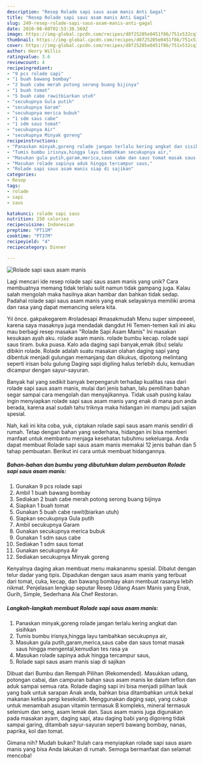 ```yaml
---
description: "Resep Rolade sapi saus asam manis Anti Gagal"
title: "Resep Rolade sapi saus asam manis Anti Gagal"
slug: 249-resep-rolade-sapi-saus-asam-manis-anti-gagal
date: 2020-08-08T02:53:38.569Z
image: https://img-global.cpcdn.com/recipes/d8f25205e0451f86/751x532cq70/rolade-sapi-saus-asam-manis-foto-resep-utama.jpg
thumbnail: https://img-global.cpcdn.com/recipes/d8f25205e0451f86/751x532cq70/rolade-sapi-saus-asam-manis-foto-resep-utama.jpg
cover: https://img-global.cpcdn.com/recipes/d8f25205e0451f86/751x532cq70/rolade-sapi-saus-asam-manis-foto-resep-utama.jpg
author: Henry Willis
ratingvalue: 3.6
reviewcount: 4
recipeingredient:
- "9 pcs rolade sapi"
- "1 buah bawang bombay"
- "2 buah cabe merah potong serong buang bijinya"
- "1 buah tomat"
- "5 buah cabe rawitbiarkan utuh"
- "secukupnya Gula putih"
- "secukupnya Garam"
- "secukupnya merica bubuk"
- "1 sdm saus cabe"
- "1 sdm saus tomat"
- "secukupnya Air"
- "secukupnya Minyak goreng"
recipeinstructions:
- "Panaskan minyak,goreng rolade jangan terlalu kering angkat dan sisihkan"
- "Tumis bumbu irisnya,hingga layu tambahkan secukupnya air,"
- "Masukan gula putih,garam,merica,saus cabe dan saus tomat masak saus hingga mengental,kemudian tes rasa ya"
- "Masukan rolade sapinya aduk hingga tercampur saus,"
- "Rolade sapi saus asam manis siap di sajikan"
categories:
- Resep
tags:
- rolade
- sapi
- saus

katakunci: rolade sapi saus 
nutrition: 250 calories
recipecuisine: Indonesian
preptime: "PT11M"
cooktime: "PT37M"
recipeyield: "4"
recipecategory: Dinner

---
```



![Rolade sapi saus asam manis](https://img-global.cpcdn.com/recipes/d8f25205e0451f86/751x532cq70/rolade-sapi-saus-asam-manis-foto-resep-utama.jpg)

Lagi mencari ide resep rolade sapi saus asam manis yang unik? Cara membuatnya memang tidak terlalu sulit namun tidak gampang juga. Kalau salah mengolah maka hasilnya akan hambar dan bahkan tidak sedap. Padahal rolade sapi saus asam manis yang enak selayaknya memiliki aroma dan rasa yang dapat memancing selera kita.

Yıl önce. gakpakegarem #roladesapi #masakmudah Menu super simpeeeel, karena saya masaknya juga mendadak dangdut Hi Temen-temen kali ini aku mau berbagi resep masakan &#34;Rolade Sapi Asam Manis&#34; Ini masakan kesukaan ayah aku. rolade asam manis. rolade bumbu kecap. rolade sapi saus tiram. buka puasa. Kalo ada daging sapi banyak,emak (ibu) selalu dibikin rolade. Rolade adalah suatu masakan olahan daging sapi yang dibentuk menjadi gulungan memanjang dan dikukus, dipotong melintang seperti irisan bolu gulung Daging sapi digiling halus terlebih dulu, kemudian dicampur dengan sayur-sayuran.

Banyak hal yang sedikit banyak berpengaruh terhadap kualitas rasa dari rolade sapi saus asam manis, mulai dari jenis bahan, lalu pemilihan bahan segar sampai cara mengolah dan menyajikannya. Tidak usah pusing kalau ingin menyiapkan rolade sapi saus asam manis yang enak di mana pun anda berada, karena asal sudah tahu triknya maka hidangan ini mampu jadi sajian spesial.


Nah, kali ini kita coba, yuk, ciptakan rolade sapi saus asam manis sendiri di rumah. Tetap dengan bahan yang sederhana, hidangan ini bisa memberi manfaat untuk membantu menjaga kesehatan tubuhmu sekeluarga. Anda dapat membuat Rolade sapi saus asam manis memakai 12 jenis bahan dan 5 tahap pembuatan. Berikut ini cara untuk membuat hidangannya.

<!--inarticleads1-->

##### Bahan-bahan dan bumbu yang dibutuhkan dalam pembuatan Rolade sapi saus asam manis:

1. Gunakan 9 pcs rolade sapi
1. Ambil 1 buah bawang bombay
1. Sediakan 2 buah cabe merah potong serong buang bijinya
1. Siapkan 1 buah tomat
1. Gunakan 5 buah cabe rawit(biarkan utuh)
1. Siapkan secukupnya Gula putih
1. Ambil secukupnya Garam
1. Gunakan secukupnya merica bubuk
1. Gunakan 1 sdm saus cabe
1. Sediakan 1 sdm saus tomat
1. Gunakan secukupnya Air
1. Sediakan secukupnya Minyak goreng


Kenyalnya daging akan membuat menu makananmu spesial. Dibalut dengan telur dadar yang tipis. Dipadukan dengan saus asam manis yang terbuat dari tomat, cuka, kecap, dan bawang bombay akan membuat rasanya lebih nikmat. Penjelasan lengkap seputar Resep Udang Asam Manis yang Enak, Gurih, Simple, Sederhana Ala Chef Restoran. 

<!--inarticleads2-->

##### Langkah-langkah membuat Rolade sapi saus asam manis:

1. Panaskan minyak,goreng rolade jangan terlalu kering angkat dan sisihkan
1. Tumis bumbu irisnya,hingga layu tambahkan secukupnya air,
1. Masukan gula putih,garam,merica,saus cabe dan saus tomat masak saus hingga mengental,kemudian tes rasa ya
1. Masukan rolade sapinya aduk hingga tercampur saus,
1. Rolade sapi saus asam manis siap di sajikan


Dibuat dari Bumbu dan Rempah Pilihan (Rekomended). Masukkan udang, potongan cabai, dan campuran bahan saus asam manis ke dalam teflon dan aduk sampai semua rata. Rolade daging sapi ini bisa menjadi pilihan lauk yang baik untuk sarapan Anak anda, bahkan bisa ditambahkan untuk bekal makanan ketika pergi kesekolah. Menggunakan daging sapi, yang cukup untuk menambah asupan vitamin termasuk B kompleks, mineral termasuk selenium dan seng, asam lemak dan. Saus asam manis juga digunakan pada masakan ayam, daging sapi, atau daging babi yang digoreng tidak sampai garing, ditambah sayur-sayuran seperti bawang bombay, nanas, paprika, kol dan tomat. 

Gimana nih? Mudah bukan? Itulah cara menyiapkan rolade sapi saus asam manis yang bisa Anda lakukan di rumah. Semoga bermanfaat dan selamat mencoba!
